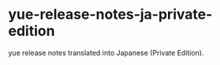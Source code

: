 # yue-release-notes-ja-private-edition
yue release notes translated into Japanese (Private Edition). 
